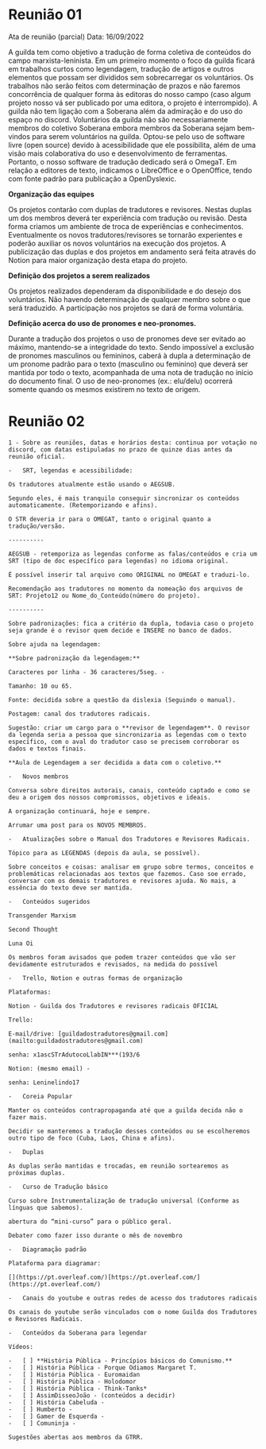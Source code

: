 
# Reunião 01

Ata de reunião (parcial)
Data: 16/09/2022

A guilda tem como objetivo a tradução de forma coletiva de conteúdos do campo marxista-leninista. Em um primeiro momento o foco da guilda ficará em trabalhos curtos como legendagem, tradução de artigos e outros elementos que possam ser divididos sem sobrecarregar os voluntários. Os trabalhos não serão feitos com determinação de prazos e não faremos concorrência de qualquer forma às editoras do nosso campo (caso algum projeto nosso vá ser publicado por uma editora, o projeto é interrompido). A guilda não tem ligação com a Soberana além da admiração e do uso do espaço no discord. Voluntários da guilda não são necessariamente membros do coletivo Soberana embora membros da Soberana sejam bem-vindos para serem voluntários na guilda. Optou-se pelo uso de software livre (open source) devido à acessibilidade que ele possibilita, além de uma visão mais colaborativa do uso e desenvolvimento de ferramentas. Portanto, o nosso software de tradução dedicado será o OmegaT. Em relação a editores de texto, indicamos o LibreOffice e o OpenOffice, tendo com fonte padrão para publicação a OpenDyslexic.

**Organização das equipes**

Os projetos contarão com duplas de tradutores e revisores. Nestas duplas um dos membros deverá ter experiência com tradução ou revisão. Desta forma criamos um ambiente de troca de experiências e conhecimentos. Eventualmente os novos tradutores/revisores se tornarão experientes e poderão auxiliar os novos voluntários na execução dos projetos. A publicização das duplas e dos projetos em andamento será feita através do Notion para maior organização desta etapa do projeto.

**Definição dos projetos a serem realizados**

Os projetos realizados dependeram da disponibilidade e do desejo dos voluntários. Não havendo determinação de qualquer membro sobre o que será traduzido. A participação nos projetos se dará de forma voluntária.

**Definição acerca do uso de pronomes e neo-pronomes.**

Durante a tradução dos projetos o uso de pronomes deve ser evitado ao máximo, mantendo-se a integridade do texto. Sendo impossível a exclusão de pronomes masculinos ou femininos, caberá à dupla a determinação de um pronome padrão para o texto (masculino ou feminino) que deverá ser mantida por todo o texto, acompanhada de uma nota de tradução no início do documento final. O uso de neo-pronomes (ex.: elu/delu) ocorrerá somente quando os mesmos existirem no texto de origem.

# Reunião 02 
    
    1 - Sobre as reuniões, datas e horários desta: continua por votação no discord, com datas estipuladas no prazo de quinze dias antes da reunião oficial.
    
    -   SRT, legendas e acessibilidade:
    
    Os tradutores atualmente estão usando o AEGSUB.
    
    Segundo eles, é mais tranquilo conseguir sincronizar os conteúdos automaticamente. (Retemporizando e afins).
    
    O STR deveria ir para o OMEGAT, tanto o original quanto a tradução/versão.
    
    ----------
    
    AEGSUB - retemporiza as legendas conforme as falas/conteúdos e cria um SRT (tipo de doc específico para legendas) no idioma original.
    
    É possível inserir tal arquivo como ORIGINAL no OMEGAT e traduzi-lo.
    
    Recomendação aos tradutores no momento da nomeação dos arquivos de SRT: Projeto12 ou Nome_do_Conteúdo(número do projeto).
    
    ----------
    
    Sobre padronizações: fica a critério da dupla, todavia caso o projeto seja grande é o revisor quem decide e INSERE no banco de dados.
    
    Sobre ajuda na legendagem:
    
    **Sobre padronização da legendagem:**
    
    Caracteres por linha - 36 caracteres/5seg. -
    
    Tamanho: 10 ou 65.
    
    Fonte: decidida sobre a questão da dislexia (Seguindo o manual).
    
    Postagem: canal dos tradutores radicais.
    
    Sugestão: criar um cargo para o **revisor de legendagem**. O revisor da legenda seria a pessoa que sincronizaria as legendas com o texto específico, com o aval do tradutor caso se precisem corroborar os dados e textos finais.
    
    **Aula de Legendagem a ser decidida a data com o coletivo.**
    
    -   Novos membros
    
    Conversa sobre direitos autorais, canais, conteúdo captado e como se deu a origem dos nossos compromissos, objetivos e ideais.
    
    A organização continuará, hoje e sempre.
    
    Arrumar uma post para os NOVOS MEMBROS.
    
    -   Atualizações sobre o Manual dos Tradutores e Revisores Radicais.
    
    Tópico para as LEGENDAS (depois da aula, se possível).
    
    Sobre conceitos e coisas: analisar em grupo sobre termos, conceitos e problemáticas relacionadas aos textos que fazemos. Caso soe errado, conversar com os demais tradutores e revisores ajuda. No mais, a essência do texto deve ser mantida.
    
    -   Conteúdos sugeridos
    
    Transgender Marxism
    
    Second Thought
    
    Luna Oi
    
    Os membros foram avisados que podem trazer conteúdos que vão ser devidamente estruturados e revisados, na medida do possível
    
    -   Trello, Notion e outras formas de organização
    
    Plataformas:
    
    Notion - Guilda dos Tradutores e revisores radicais OFICIAL
    
    Trello:
    
    E-mail/drive: [guildadostradutores@gmail.com](mailto:guildadostradutores@gmail.com)
    
    senha: x1ascSTrAdutocoLlabIN***(193/6
    
    Notion: (mesmo email) -
    
    senha: Leninelindo17
    
    -   Coreia Popular
    
    Manter os conteúdos contrapropaganda até que a guilda decida não o fazer mais.
    
    Decidir se manteremos a tradução desses conteúdos ou se escolheremos outro tipo de foco (Cuba, Laos, China e afins).
    
    -   Duplas
    
    As duplas serão mantidas e trocadas, em reunião sortearemos as próximas duplas.
    
    -   Curso de Tradução básico
    
    Curso sobre Instrumentalização de tradução universal (Conforme as línguas que sabemos).
    
    abertura do “mini-curso” para o público geral.
    
    Debater como fazer isso durante o mês de novembro
    
    -   Diagramação padrão
    
    Plataforma para diagramar:
    
    [](https://pt.overleaf.com/)[https://pt.overleaf.com/](https://pt.overleaf.com/)
    
    -   Canais do youtube e outras redes de acesso dos tradutores radicais
    
    Os canais do youtube serão vinculados com o nome Guilda dos Tradutores e Revisores Radicais.
    
    -   Conteúdos da Soberana para legendar
    
    Vídeos:
    
    -   [ ] **História Pública - Princípios básicos do Comunismo.**
    -   [ ] História Pública - Porque Odiamos Margaret T.
    -   [ ] História Pública - Euromaidan
    -   [ ] História Pública - Holodomor
    -   [ ] História Pública - Think-Tanks*
    -   [ ] AssimDisseoJoão - (conteúdos a decidir)
    -   [ ] História Cabeluda -
    -   [ ] Humberto -
    -   [ ] Gamer de Esquerda -
    -   [ ] Comuninja -
    
    Sugestões abertas aos membros da GTRR.
